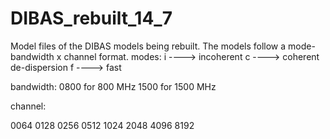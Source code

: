 # DIBAS_rebuilt_14_7
Model files of the DIBAS models being rebuilt.
The models follow a mode-bandwidth x channel format.
modes: 
i ----> incoherent
c ----> coherent de-dispersion
f ----> fast

bandwidth:
0800 for 800 MHz
1500 for 1500 MHz

channel:

0064
0128
0256
0512
1024
2048
4096
8192




